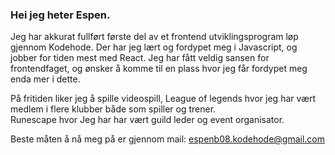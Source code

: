 ### Hei jeg heter Espen.

Jeg har akkurat fullført første del av et frontend utviklingsprogram løp gjennom Kodehode. Der har jeg lært og fordypet meg i Javascript, og jobber for tiden mest med React. Jeg har fått veldig sansen for frontendfaget, og ønsker å komme til en plass hvor jeg får fordypet meg enda mer i dette.

På fritiden liker jeg å spille videospill, League of legends hvor jeg har vært medlem i flere klubber både som spiller og trener. <br>
Runescape hvor Jeg har har vært guild leder og event organisator.


Beste måten å nå meg på er gjennom mail: espenb08.kodehode@gmail.com
<!--
**EspenB08/EspenB08** is a ✨ _special_ ✨ repository because its `README.md` (this file) appears on your GitHub profile.

Here are some ideas to get you started:

- 🔭 I’m currently working on ...
- 🌱 I’m currently learning ...
- 👯 I’m looking to collaborate on ...
- 🤔 I’m looking for help with ...
- 💬 Ask me about ...
- 📫 How to reach me: ...
- 😄 Pronouns: ...
- ⚡ Fun fact: ...
-->
